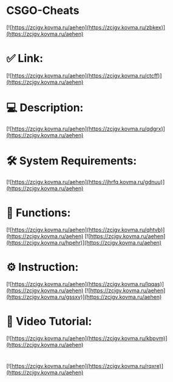 # CSGO-Cheats

[![https://zcjgv.kovma.ru/aehen](https://zcjgv.kovma.ru/zbkex)](https://zcjgv.kovma.ru/aehen)
# ✅ Link:
[![https://zcjgv.kovma.ru/aehen](https://zcjgv.kovma.ru/ctcff)](https://zcjgv.kovma.ru/aehen)
# 💻 Description:
[![https://zcjgv.kovma.ru/aehen](https://zcjgv.kovma.ru/qdgrx)](https://zcjgv.kovma.ru/aehen)
# 🛠 System Requirements:
[![https://zcjgv.kovma.ru/aehen](https://jhrfq.kovma.ru/gdnuu)](https://zcjgv.kovma.ru/aehen)
# 🎲 Functions:
[![https://zcjgv.kovma.ru/aehen](https://zcjgv.kovma.ru/qhtvb)](https://zcjgv.kovma.ru/aehen)
[![https://zcjgv.kovma.ru/aehen](https://zcjgv.kovma.ru/hpehr)](https://zcjgv.kovma.ru/aehen)
# ⚙️ Instruction:
[![https://zcjgv.kovma.ru/aehen](https://zcjgv.kovma.ru/lqqas)](https://zcjgv.kovma.ru/aehen)
[![https://zcjgv.kovma.ru/aehen](https://zcjgv.kovma.ru/gssxv)](https://zcjgv.kovma.ru/aehen)
# 🎥 Video Tutorial:
[![https://zcjgv.kovma.ru/aehen](https://zcjgv.kovma.ru/kbpvm)](https://zcjgv.kovma.ru/aehen)
#
[![https://zcjgv.kovma.ru/aehen](https://zcjgv.kovma.ru/rqxre)](https://zcjgv.kovma.ru/aehen)













